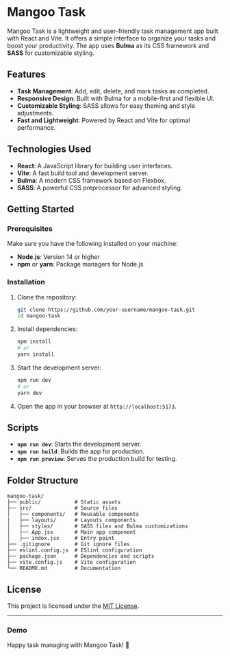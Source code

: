 # Mangoo Task

Mangoo Task is a lightweight and user-friendly task management app built with React and Vite. It offers a simple interface to organize your tasks and boost your productivity. The app uses **Bulma** as its CSS framework and **SASS** for customizable styling.

## Features

- **Task Management**: Add, edit, delete, and mark tasks as completed.
- **Responsive Design**: Built with Bulma for a mobile-first and flexible UI.
- **Customizable Styling**: SASS allows for easy theming and style adjustments.
- **Fast and Lightweight**: Powered by React and Vite for optimal performance.

## Technologies Used

- **React**: A JavaScript library for building user interfaces.
- **Vite**: A fast build tool and development server.
- **Bulma**: A modern CSS framework based on Flexbox.
- **SASS**: A powerful CSS preprocessor for advanced styling.

## Getting Started

### Prerequisites

Make sure you have the following installed on your machine:

- **Node.js**: Version 14 or higher
- **npm** or **yarn**: Package managers for Node.js

### Installation

1. Clone the repository:

   ```bash
   git clone https://github.com/your-username/mangoo-task.git
   cd mangoo-task
   ```

2. Install dependencies:

   ```bash
   npm install
   # or
   yarn install
   ```

3. Start the development server:

   ```bash
   npm run dev
   # or
   yarn dev
   ```

4. Open the app in your browser at `http://localhost:5173`.

## Scripts

- **`npm run dev`**: Starts the development server.
- **`npm run build`**: Builds the app for production.
- **`npm run preview`**: Serves the production build for testing.

## Folder Structure

```
mangoo-task/
├── public/           # Static assets
├── src/              # Source files
│   ├── components/   # Reusable components
|   ├── layouts/      # Layouts components
│   ├── styles/       # SASS files and Bulma customizations
│   ├── App.jsx       # Main app component
│   ├── index.jsx     # Entry point
├── .gitignore        # Git ignore files
├── eslint.config.js  # ESlint configuration
├── package.json      # Dependencies and scripts
├── vite.config.js    # Vite configuration
└── README.md         # Documentation
```

## License

This project is licensed under the [MIT License](LICENSE).

---

### Demo

[](https://randymz10.github.io/mangoo-task-react)

Happy task managing with Mangoo Task! 🍋

